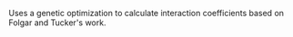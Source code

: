Uses a genetic optimization to calculate interaction coefficients based on Folgar and Tucker's work.
